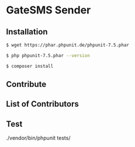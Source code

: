 # GateSMS Sender


## Installation

```bash
$ wget https://phar.phpunit.de/phpunit-7.5.phar

$ php phpunit-7.5.phar --version

$ composer install

```

## Contribute

## List of Contributors

## Test
./vendor/bin/phpunit tests/